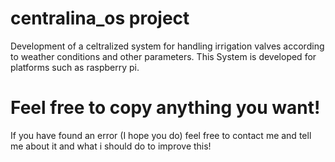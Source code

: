 # centralina_os project
Development of a celtralized system for handling irrigation valves according to weather conditions and other parameters. 
This System is developed for platforms such as raspberry pi.
# Feel free to copy anything you want!
If you have found an error (I hope you do) feel free to contact me and tell me about it and what i should do to improve this!
